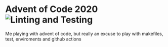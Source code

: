 # Advent of Code 2020 ![Linting and Testing](https://github.com/andrewblance/advent_of_code_2020/workflows/Linting%20and%20Testing/badge.svg)


Me playing with advent of code, but really an excuse to play with makefiles, test, enviroments and github actions
